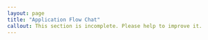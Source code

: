```yaml
---
layout: page
title: "Application Flow Chat"
callout: This section is incomplete. Please help to improve it.
---
```

